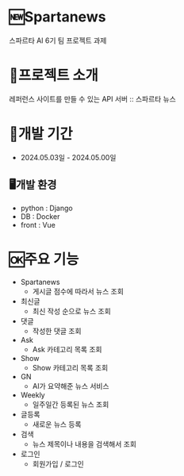 # 🆕Spartanews
스파르타 AI 6기 팀 프로젝트 과제
# 📝프로젝트 소개 
레퍼런스 사이트를 만들 수 있는 API 서버 :: 스파르타 뉴스
# 📅개발 기간
* 2024.05.03일 - 2024.05.00일
## 🖥️개발 환경
* python : Django
* DB : Docker
* front : Vue

# 🆗주요 기능
- Spartanews
    - 게시글 점수에 따라서 뉴스 조회
- 최신글
    - 최신 작성 순으로 뉴스 조회
- 댓글
    - 작성한 댓글 조회
- Ask
    - Ask 카테고리 목록 조회
- Show
    - Show 카테고리 목록 조회
- GN
    - AI가 요약해준 뉴스 서비스
- Weekly
    - 일주일간 등록된 뉴스 조회
- 글등록
    - 새로운 뉴스 등록
- 검색
    - 뉴스 제목이나 내용을 검색해서 조회
- 로그인
    - 회원가입 / 로그인